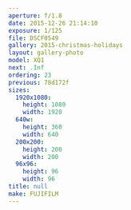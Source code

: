 ```yaml
---
aperture: f/1.8
date: 2015-12-26 21:14:10
exposure: 1/125
file: DSCF0549
gallery: 2015-christmas-holidays
layout: gallery-photo
model: XQ1
next: .Inf
ordering: 23
previous: 78d172f
sizes:
  1920x1080:
    height: 1080
    width: 1920
  640w:
    height: 360
    width: 640
  200x200:
    height: 200
    width: 200
  96x96:
    height: 96
    width: 96
title: null
make: FUJIFILM
---
```

